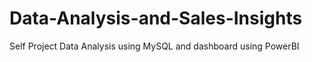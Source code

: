 # Data-Analysis-and-Sales-Insights

Self Project
Data Analysis using MySQL and dashboard using PowerBI
